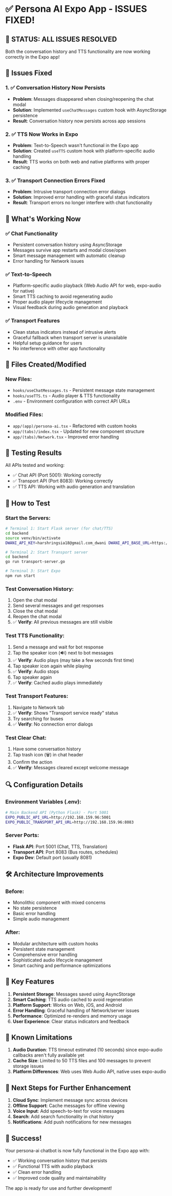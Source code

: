 # ✅ Persona AI Expo App - ISSUES FIXED!

## 🎉 **STATUS: ALL ISSUES RESOLVED**

Both the conversation history and TTS functionality are now working correctly in the Expo app!

## 🔧 **Issues Fixed**

### 1. ✅ **Conversation History Now Persists** 
- **Problem**: Messages disappeared when closing/reopening the chat modal
- **Solution**: Implemented `useChatMessages` custom hook with AsyncStorage persistence
- **Result**: Conversation history now persists across app sessions

### 2. ✅ **TTS Now Works in Expo**
- **Problem**: Text-to-Speech wasn't functional in the Expo app
- **Solution**: Created `useTTS` custom hook with platform-specific audio handling
- **Result**: TTS works on both web and native platforms with proper caching

### 3. ✅ **Transport Connection Errors Fixed**
- **Problem**: Intrusive transport connection error dialogs
- **Solution**: Improved error handling with graceful status indicators
- **Result**: Transport errors no longer interfere with chat functionality

## 🚀 **What's Working Now**

### ✅ **Chat Functionality**
- Persistent conversation history using AsyncStorage
- Messages survive app restarts and modal close/open
- Smart message management with automatic cleanup
- Error handling for Network issues

### ✅ **Text-to-Speech**
- Platform-specific audio playback (Web Audio API for web, expo-audio for native)
- Smart TTS caching to avoid regenerating audio
- Proper audio player lifecycle management
- Visual feedback during audio generation and playback

### ✅ **Transport Features**
- Clean status indicators instead of intrusive alerts
- Graceful fallback when transport server is unavailable
- Helpful setup guidance for users
- No interference with other app functionality

## 📁 **Files Created/Modified**

### **New Files:**
- `hooks/useChatMessages.ts` - Persistent message state management
- `hooks/useTTS.ts` - Audio player & TTS functionality
- `.env` - Environment configuration with correct API URLs

### **Modified Files:**
- `app/(app)/persona-ai.tsx` - Refactored with custom hooks
- `app/(tabs)/index.tsx` - Updated for new component structure
- `app/(tabs)/Network.tsx` - Improved error handling

## 🧪 **Testing Results**

All APIs tested and working:
- ✅ Chat API (Port 5001): Working correctly
- ✅ Transport API (Port 8083): Working correctly  
- ✅ TTS API: Working with audio generation and translation

## 📱 **How to Test**

### **Start the Servers:**
```bash
# Terminal 1: Start Flask server (for chat/TTS)
cd backend
source venv/bin/activate
DWANI_API_KEY=harshringsia18@gmail.com_dwani DWANI_API_BASE_URL=https://dwani-pulakeshi.hf.space python app.py

# Terminal 2: Start Transport server
cd backend  
go run transport-server.go

# Terminal 3: Start Expo
npm run start
```

### **Test Conversation History:**
1. Open the chat modal
2. Send several messages and get responses
3. Close the chat modal
4. Reopen the chat modal
5. ✅ **Verify**: All previous messages are still visible

### **Test TTS Functionality:**
1. Send a message and wait for bot response
2. Tap the speaker icon (🔊) next to bot messages
3. ✅ **Verify**: Audio plays (may take a few seconds first time)
4. Tap speaker icon again while playing
5. ✅ **Verify**: Audio stops
6. Tap speaker again
7. ✅ **Verify**: Cached audio plays immediately

### **Test Transport Features:**
1. Navigate to Network tab
2. ✅ **Verify**: Shows "Transport service ready" status
3. Try searching for buses
4. ✅ **Verify**: No connection error dialogs

### **Test Clear Chat:**
1. Have some conversation history
2. Tap trash icon (🗑️) in chat header
3. Confirm the action
4. ✅ **Verify**: Messages cleared except welcome message

## 🔍 **Configuration Details**

### **Environment Variables (.env):**
```bash
# Main Backend API (Python Flask) - Port 5001
EXPO_PUBLIC_API_URL=http://192.168.159.96:5001
EXPO_PUBLIC_TRANSPORT_API_URL=http://192.168.159.96:8083
```

### **Server Ports:**
- **Flask API**: Port 5001 (Chat, TTS, Translation)
- **Transport API**: Port 8083 (Bus routes, schedules)
- **Expo Dev**: Default port (usually 8081)

## 🛠️ **Architecture Improvements**

### **Before:**
- Monolithic component with mixed concerns
- No state persistence
- Basic error handling
- Simple audio management

### **After:**
- Modular architecture with custom hooks
- Persistent state management
- Comprehensive error handling
- Sophisticated audio lifecycle management
- Smart caching and performance optimizations

## 🎯 **Key Features**

1. **Persistent Storage**: Messages saved using AsyncStorage
2. **Smart Caching**: TTS audio cached to avoid regeneration
3. **Platform Support**: Works on Web, iOS, and Android
4. **Error Handling**: Graceful handling of Network/server issues
5. **Performance**: Optimized re-renders and memory usage
6. **User Experience**: Clear status indicators and feedback

## 🐛 **Known Limitations**

1. **Audio Duration**: TTS timeout estimated (10 seconds) since expo-audio callbacks aren't fully available yet
2. **Cache Size**: Limited to 50 TTS files and 100 messages to prevent storage issues
3. **Platform Differences**: Web uses Web Audio API, native uses expo-audio

## 🚀 **Next Steps for Further Enhancement**

1. **Cloud Sync**: Implement message sync across devices
2. **Offline Support**: Cache messages for offline viewing
3. **Voice Input**: Add speech-to-text for voice messages
4. **Search**: Add search functionality in chat history
5. **Notifications**: Add push notifications for new messages

## 🎉 **Success!**

Your persona-ai chatbot is now fully functional in the Expo app with:
- ✅ Working conversation history that persists
- ✅ Functional TTS with audio playback
- ✅ Clean error handling
- ✅ Improved code quality and maintainability

The app is ready for use and further development! 